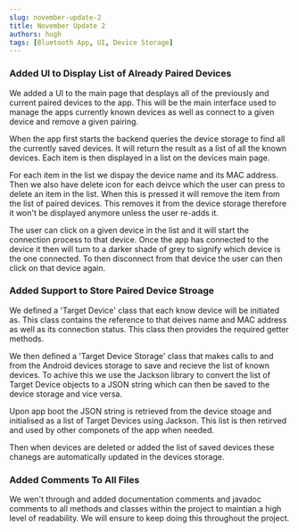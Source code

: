 ```yaml
---
slug: november-update-2
title: November Update 2
authors: hugh
tags: [Bluetooth App, UI, Device Storage]
---
```


### Added UI to Display List of Already Paired Devices

We added a UI to the main page that desplays all of the previously and current paired devices to the app. This will be the main interface used to manage the apps currently known devices as well as connect to a given device and remove a given pairing.

When the app first starts the backend queries the device storage to find all the currently saved devices. It will return the result as a list of all the known devices. Each item is then displayed in a list on the devices main page.

For each item in the list we dispay the device name and its MAC address. Then we also have delete icon for each deivce which the user can press to delete an item in the list. When this is pressed it will remove the item from the list of paired devices. This removes it from the device storage therefore it won't be displayed anymore unless the user re-adds it.

The user can click on a given device in the list and it will start the connection process to that device. Once the app has connected to the device it then will turn to a darker shade of grey to signify which device is the one connected. To then disconnect from that device the user can then click on that device again.

### Added Support to Store Paired Device Stroage

We defined a 'Target Device' class that each know device will be initiated as. This class contains the reference to that deives name and MAC address as well as its connection status. This class then provides the required getter methods.

We then defined a 'Target Device Storage' class that makes calls to and from the Android devices storage to save and recieve the list of known devices. To achive this we use the Jackson library to convert the list of Target Device objects to a JSON string which can then be saved to the device storage and vice versa.

Upon app boot the JSON string is retrieved from the device stoage and initialised as a list of Target Devices using Jackson. This list is then retirved and used by other componets of the app when needed.

Then when devices are deleted or added the list of saved devices these chanegs are automatically updated in the devices storage.

### Added Comments To All Files

We wen't through and added documentation comments and javadoc comments to all methods and classes within the project to maintian a high level of readability. We will ensure to keep doing this throughout the project.
